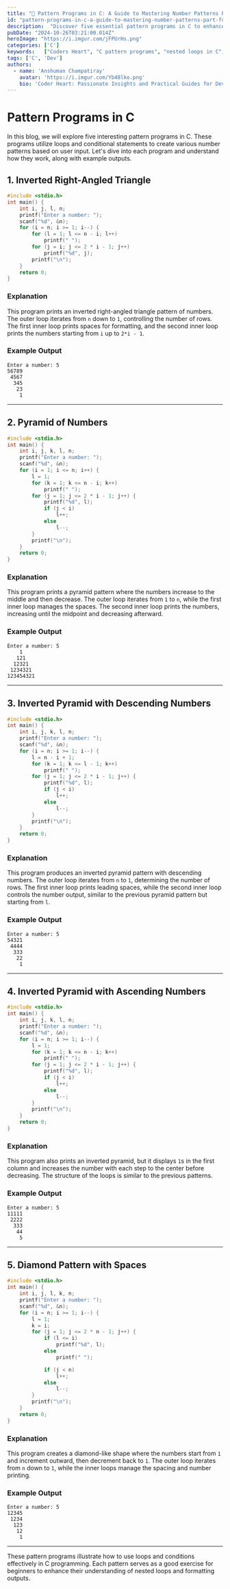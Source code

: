 ```yaml
---
title: "🌟 Pattern Programs in C: A Guide to Mastering Number Patterns Part - Four 🌟"
id: "pattern-programs-in-c-a-guide-to-mastering-number-patterns-part-four.md"
description:  "Discover five essential pattern programs in C to enhance your understanding of nested loops and control structures. This guide covers various triangle patterns with step-by-step explanations and output examples, helping you master C programming patterns and algorithmic thinking."
pubDate: "2024-10-26T03:21:00.014Z"
heroImage: "https://i.imgur.com/jFPUrHs.png"
categories: ['C']
keywords:   ["Coders Heart", "C pattern programs", "nested loops in C", "C programming examples", "loop patterns in C", "triangle pattern C", "reverse triangle in C", "decreasing patterns C", "bottom-aligned triangle C", "inverted triangle C", "looping techniques", "C programming tutorials", "pattern generation in C", "programming challenges", "C code examples", "C language exercises", "algorithm examples"]
tags: ['C', 'Dev']
authors:
  - name: 'Anshuman Champatiray'
    avatar: 'https://i.imgur.com/Yb48lko.png'
    bio: 'Coder Heart: Passionate Insights and Practical Guides for Developers'
---
```


# Pattern Programs in C

In this blog, we will explore five interesting pattern programs in C. These programs utilize loops and conditional statements to create various number patterns based on user input. Let's dive into each program and understand how they work, along with example outputs.

## 1. Inverted Right-Angled Triangle

```c
#include <stdio.h>
int main() {
    int i, j, l, n;
    printf("Enter a number: ");
    scanf("%d", &n);
    for (i = n; i >= 1; i--) {
        for (l = 1; l <= n - i; l++)
            printf(" ");
        for (j = i; j <= 2 * i - 1; j++)
            printf("%d", j);
        printf("\n");
    }
    return 0;
}
```

### Explanation
This program prints an inverted right-angled triangle pattern of numbers. The outer loop iterates from `n` down to `1`, controlling the number of rows. The first inner loop prints spaces for formatting, and the second inner loop prints the numbers starting from `i` up to `2*i - 1`.

### Example Output
```
Enter a number: 5
56789
 4567
  345
   23
    1
```

---

## 2. Pyramid of Numbers

```c
#include <stdio.h>
int main() {
    int i, j, k, l, n;
    printf("Enter a number: ");
    scanf("%d", &n);
    for (i = 1; i <= n; i++) {
        l = 1;
        for (k = 1; k <= n - i; k++)
            printf(" ");
        for (j = 1; j <= 2 * i - 1; j++) {
            printf("%d", l);
            if (j < i)
                l++;
            else
                l--;
        }
        printf("\n");
    }
    return 0;
}
```

### Explanation
This program prints a pyramid pattern where the numbers increase to the middle and then decrease. The outer loop iterates from `1` to `n`, while the first inner loop manages the spaces. The second inner loop prints the numbers, increasing until the midpoint and decreasing afterward.

### Example Output
```
Enter a number: 5
    1
   121
  12321
 1234321
123454321
```

---

## 3. Inverted Pyramid with Descending Numbers

```c
#include <stdio.h>
int main() {
    int i, j, k, l, n;
    printf("Enter a number: ");
    scanf("%d", &n);
    for (i = n; i >= 1; i--) {
        l = n - i + 1;
        for (k = 1; k <= l - 1; k++)
            printf(" ");
        for (j = 1; j <= 2 * i - 1; j++) {
            printf("%d", l);
            if (j < i)
                l++;
            else
                l--;
        }
        printf("\n");
    }
    return 0;
}
```

### Explanation
This program produces an inverted pyramid pattern with descending numbers. The outer loop iterates from `n` to `1`, determining the number of rows. The first inner loop prints leading spaces, while the second inner loop controls the number output, similar to the previous pyramid pattern but starting from `l`.

### Example Output
```
Enter a number: 5
54321
 4444
  333
   22
    1
```

---

## 4. Inverted Pyramid with Ascending Numbers

```c
#include <stdio.h>
int main() {
    int i, j, k, l, n;
    printf("Enter a number: ");
    scanf("%d", &n);
    for (i = n; i >= 1; i--) {
        l = 1;
        for (k = 1; k <= n - i; k++)
            printf(" ");
        for (j = 1; j <= 2 * i - 1; j++) {
            printf("%d", l);
            if (j < i)
                l++;
            else
                l--;
        }
        printf("\n");
    }
    return 0;
}
```

### Explanation
This program also prints an inverted pyramid, but it displays `1`s in the first column and increases the number with each step to the center before decreasing. The structure of the loops is similar to the previous patterns.

### Example Output
```
Enter a number: 5
11111
 2222
  333
   44
    5
```

---

## 5. Diamond Pattern with Spaces

```c
#include <stdio.h>
int main() {
    int i, j, l, k, n;
    printf("Enter a number: ");
    scanf("%d", &n);
    for (i = n; i >= 1; i--) {
        l = 1;
        k = i;
        for (j = 1; j <= 2 * n - 1; j++) {
            if (l <= i)
                printf("%d", l);
            else
                printf(" ");

            if (j < n)
                l++;
            else
                l--;
        }
        printf("\n");
    }
    return 0;
}
```

### Explanation
This program creates a diamond-like shape where the numbers start from `1` and increment outward, then decrement back to `1`. The outer loop iterates from `n` down to `1`, while the inner loops manage the spacing and number printing.

### Example Output
```
Enter a number: 5
12345
 1234
  123
   12
    1
```

---

These pattern programs illustrate how to use loops and conditions effectively in C programming. Each pattern serves as a good exercise for beginners to enhance their understanding of nested loops and formatting outputs.